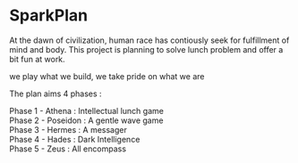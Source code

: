# SparkPlan

At the dawn of civilization, human race has contiously seek for fulfillment of mind and body. This project is planning to solve lunch problem and offer a bit fun at work.

we play what we build, we take pride on what we are

The plan aims 4 phases :

Phase 1 - Athena :  Intellectual lunch game  
Phase 2 - Poseidon : A gentle wave game   
Phase 3 - Hermes : A messager   
Phase 4 - Hades  : Dark Intelligence   
Phase 5 - Zeus   : All encompass 
